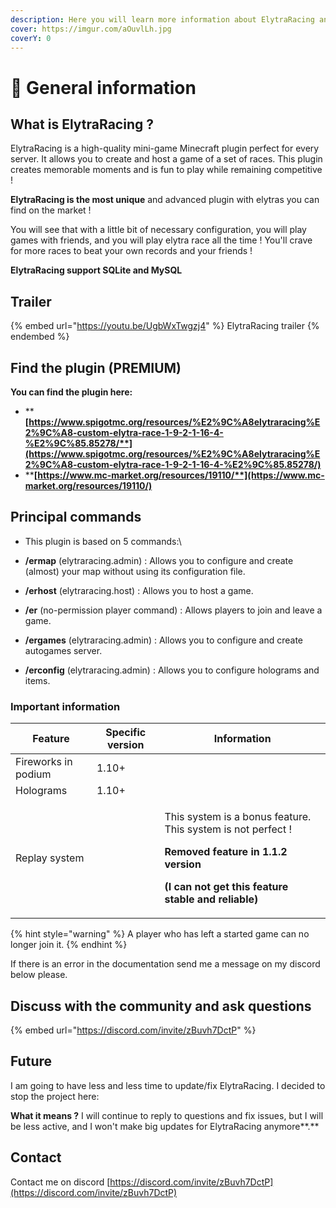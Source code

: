 ```yaml
---
description: Here you will learn more information about ElytraRacing and how to use it
cover: https://imgur.com/aOuvlLh.jpg
coverY: 0
---
```


# 👋 General information

## What is ElytraRacing ?

ElytraRacing is a high-quality mini-game Minecraft plugin perfect for every server. It allows you to create and host a game of a set of races. This plugin creates memorable moments and is fun to play while remaining competitive !

**ElytraRacing is the most unique** and advanced plugin with elytras you can find on the market !

You will see that with a little bit of necessary configuration, you will play games with friends, and you will play elytra race all the time ! You'll crave for more races to beat your own records and your friends !

**ElytraRacing support SQLite and MySQL**

## Trailer

{% embed url="https://youtu.be/UgbWxTwgzj4" %}
ElytraRacing trailer
{% endembed %}

## Find the plugin (PREMIUM)

&#x20;**You can find the plugin here:**

* ****[**https://www.spigotmc.org/resources/%E2%9C%A8elytraracing%E2%9C%A8-custom-elytra-race-1-9-2-1-16-4-%E2%9C%85.85278/**](https://www.spigotmc.org/resources/%E2%9C%A8elytraracing%E2%9C%A8-custom-elytra-race-1-9-2-1-16-4-%E2%9C%85.85278/)****
* ****[**https://www.mc-market.org/resources/19110/**](https://www.mc-market.org/resources/19110/)****

## Principal commands



* This plugin is based on 5 commands:\

* **/ermap** (elytraracing.admin) : Allows you to configure and create (almost) your map without using its configuration file.
* **/erhost** (elytraracing.host) : Allows you to host a game.
* **/er** (no-permission player command) : Allows players to join and leave a game.
* **/ergames** (elytraracing.admin) : Allows you to configure and create autogames server.
* **/erconfig** (elytraracing.admin) : Allows you to configure holograms and items.

### Important information

| Feature             | Specific version | Information                                                                                                                                                                                                |
| ------------------- | ---------------- | ---------------------------------------------------------------------------------------------------------------------------------------------------------------------------------------------------------- |
| Fireworks in podium | 1.10+            |                                                                                                                                                                                                            |
| Holograms           | 1.10+            |                                                                                                                                                                                                            |
| Replay system       |                  | <p>This system is a bonus feature. This system is not perfect !</p><p></p><p><strong>Removed feature in 1.1.2 version</strong></p><p><strong>(I can not get this feature stable and reliable)</strong></p> |

{% hint style="warning" %}
A player who has left a started game can no longer join it.
{% endhint %}

If there is an error in the documentation send me a message on my discord below please.

## Discuss with the community and ask questions

{% embed url="https://discord.com/invite/zBuvh7DctP" %}

## **Future**

I am going to have less and less time to update/fix ElytraRacing. I decided to stop the project here:&#x20;

**What it means ?** I will continue to reply to questions and fix issues, but I will be less active, and I won't make big updates for ElytraRacing anymore**.**

## Contact

Contact me on discord [https://discord.com/invite/zBuvh7DctP](https://discord.com/invite/zBuvh7DctP)

